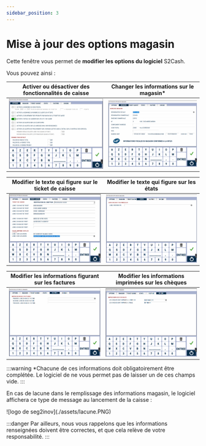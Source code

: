 ```yaml
---
sidebar_position: 3
---
```


# Mise à jour des options magasin

Cette fenêtre vous permet de **modifier les options du logiciel** S2Cash.

Vous pouvez ainsi : 

| Activer ou désactiver des fonctionnalités de caisse | Changer les informations sur le magasin* |
|:----------------------:|:----------------:|
| ![illustration aspect test](./assets/options1.PNG) | ![illustration aspect test](./assets/options2.PNG) |

| Modifier le texte qui figure sur le ticket de caisse | Modifier le texte qui figure sur les états |
|:----------------------:|:----------------:|
| ![illustration aspect test](./assets/options3.PNG) | ![illustration aspect test](./assets/options4.PNG) |

| Modifier les informations figurant sur les factures | Modifier les informations imprimées sur les chèques |
|:----------------------:|:----------------:|
| ![illustration aspect test](./assets/options5.PNG) | ![illustration aspect test](./assets/options6.PNG) |

:::warning
*Chacune de ces informations doit obligatoirement être complétée. Le logiciel de ne vous permet pas de laisser un de ces champs vide. 
:::

En cas de lacune dans le remplissage des informations magasin, le logiciel affichera ce type de message au lancement de la caisse : 

<div className="contenaireImg">
    ![logo de seg2inov](./assets/lacune.PNG)
    </div>

:::danger
Par ailleurs, nous vous rappelons que les informations renseignées doivent être correctes, et que cela relève de votre responsabilité. 
:::